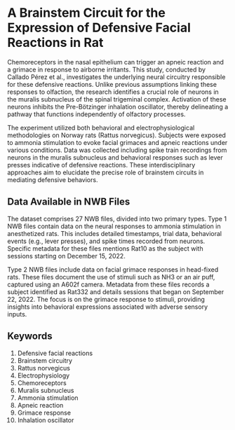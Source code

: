 # A Brainstem Circuit for the Expression of Defensive Facial Reactions in Rat

Chemoreceptors in the nasal epithelium can trigger an apneic reaction and a grimace in response to airborne irritants. This study, conducted by Callado Pérez et al., investigates the underlying neural circuitry responsible for these defensive reactions. Unlike previous assumptions linking these responses to olfaction, the research identifies a crucial role of neurons in the muralis subnucleus of the spinal trigeminal complex. Activation of these neurons inhibits the Pre-Bötzinger inhalation oscillator, thereby delineating a pathway that functions independently of olfactory processes.

The experiment utilized both behavioral and electrophysiological methodologies on Norway rats (Rattus norvegicus). Subjects were exposed to ammonia stimulation to evoke facial grimaces and apneic reactions under various conditions. Data was collected including spike train recordings from neurons in the muralis subnucleus and behavioral responses such as lever presses indicative of defensive reactions. These interdisciplinary approaches aim to elucidate the precise role of brainstem circuits in mediating defensive behaviors.

## Data Available in NWB Files

The dataset comprises 27 NWB files, divided into two primary types. Type 1 NWB files contain data on the neural responses to ammonia stimulation in anesthetized rats. This includes detailed timestamps, trial data, behavioral events (e.g., lever presses), and spike times recorded from neurons. Specific metadata for these files mentions Rat10 as the subject with sessions starting on December 15, 2022.

Type 2 NWB files include data on facial grimace responses in head-fixed rats. These files document the use of stimuli such as NH3 or an air puff, captured using an A602f camera. Metadata from these files records a subject identified as Rat332 and details sessions that began on September 22, 2022. The focus is on the grimace response to stimuli, providing insights into behavioral expressions associated with adverse sensory inputs.

## Keywords

1. Defensive facial reactions
2. Brainstem circuitry
3. Rattus norvegicus
4. Electrophysiology
5. Chemoreceptors
6. Muralis subnucleus
7. Ammonia stimulation
8. Apneic reaction
9. Grimace response
10. Inhalation oscillator